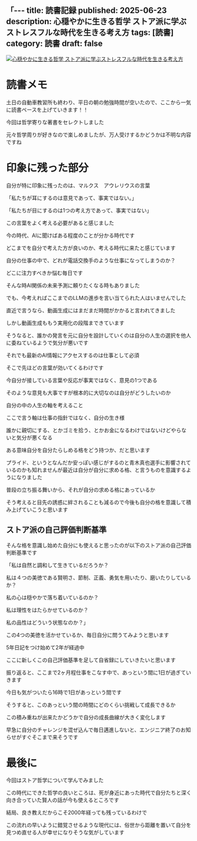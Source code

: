 「---
title: 読書記録
published: 2025-06-23
description: 心穏やかに生きる哲学 ストア派に学ぶストレスフルな時代を生きる考え方
tags: [読書]
category: 読書
draft: false
---

[![心穏やかに生きる哲学 ストア派に学ぶストレスフルな時代を生きる考え方](https://m.media-amazon.com/images/I/718SPVt0jdL._SX342_.jpg)](https://amzn.asia/d/8JByfwC)

# 読書メモ

土日の自動車教習所も終わり、平日の朝の勉強時間が空いたので、ここから一気に読書ペースを上げていきます！！

今回は哲学寄りな著書をセレクトしました

元々哲学周りが好きなので楽しめましたが、万人受けするかどうかは不明な内容ですね

# 印象に残った部分

自分が特に印象に残ったのは、マルクス　アウレリウスの言葉

「私たちが耳にするのは意見であって、事実ではない。」

「私たちが目にするのは1つの考え方であって、事実ではない」

この言葉をよく考える必要があると感じました

今の時代、AIに聞けばある程度のことが分かる時代です

どこまでを自分で考えた方が良いのか、考える時代に来たと感じています

自分の仕事の中で、どれが電話交換手のような仕事になってしまうのか？

どこに注力すべきか悩む毎日です

そんな時AI関係の未来予測に頼りたくなる時もありました

でも、今考えればここまでのLLMの進歩を言い当てられた人はいませんでした

直近で言うなら、動画生成にはまだまだ時間がかかると言われてきました

しかし動画生成ももう実用化の段階まできています

そうなると、誰かの発言を元に自分を設計していくのは自分の人生の選択を他人に委ねているようで気分が悪いです

それでも最新のAI情報にアクセスするのは仕事として必須

そこで先ほどの言葉が効いてくるわけです

今自分が接している言葉や反応が事実ではなく、意見の1つである

そのような意見も大事ですが根本的に大切なのは自分がどうしたいのか

自分の中の人生の軸を考えること

ここで言う軸は仕事の指針ではなく、自分の生き様

誰かに親切にする、とかゴミを拾う、とかお金になるわけではないけどやらないと気分が悪くなる

ある意味自分を自分たらしめる格をどう持つか、だと思います

プライド、というとなんだか安っぽい感じがするのと青木真也選手に影響されているのかも知れませんが最近は自分が自分に求める格、と言うものを意識するようになりました

普段の立ち振る舞いから、それが自分の求める格にあっているか

そう考えると目先の誘惑に絆されることも減るので今後も自分の格を意識して積み上げていこうと思います


## ストア派の自己評価判断基準

そんな格を意識し始めた自分にも使えると思ったのが以下のストア派の自己評価判断基準です

「私は自然と調和して生きているだろうか？　

私は４つの美徳である賢明さ、節制、正義、勇気を用いたり、磨いたりしているか？　

私の心は穏やかで落ち着いているのか？　

私は理性をはたらかせているのか？　

私の品性はどういう状態なのか？」

この4つの美徳を活かせているか、毎日自分に問うてみようと思います

5年日記をつけ始めて2年が経過中

ここに新しくこの自己評価基準を足して自省録にしていきたいと思います

振り返ると、ここまで2ヶ月程仕事をこなす中で、あっという間に1日が過ぎていきます

今日も気がついたら16時で1日があっという間です

そうすると、このあっという間の時間にどのくらい挑戦して成長できるか

この積み重ねが出来たかどうかで自分の成長曲線が大きく変化します

早急に自分のチャレンジを混ぜ込んで毎日邁進しないと、エンジニア終了のお知らせがすぐそこまで来そうです

# 最後に

今回はストア哲学について学んでみました

この時代にできた哲学の良いところは、死が身近にあった時代で自分たちと深く向き合っていた賢人の話が今も使えるところです

結局、良き教えだからこそ2000年経っても残っているわけで

この流れの早いように錯覚させるような現代には、俗世から距離を置いて自分を見つめ直せる人が幸せになりそうな気がしています
